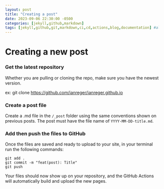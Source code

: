```yaml
---
layout: post
title: "Creating a post"
date: 2023-09-06 22:30:00 -0500
categories: [jekyll,github,markdown]
tags: [jekyll,github,git,markdown,ci,cd,actions,blog,documentation] #all tags MUST be lowercase
---
```


# Creating a new post

### Get the latest repository

Whether you are pulling or cloning the repo, make sure you have the newest version. 

ex: git clone https://github.com/ianreger/ianreger.github.io

### Create a post file

Create a .md file in the `/_post` folder using the same conventions shown on previous posts. The post must have the file name of `YYYY-MM-DD-title.md`.

### Add then push the files to GitHub

Once the files are saved and ready to upload to your site, in your terminal run the following commands:

```
git add .
git commit -m "feat(post): Title"
git push
```

Your files should now show up on your repository, and the GitHub Actions will automatically build and upload the new pages.  